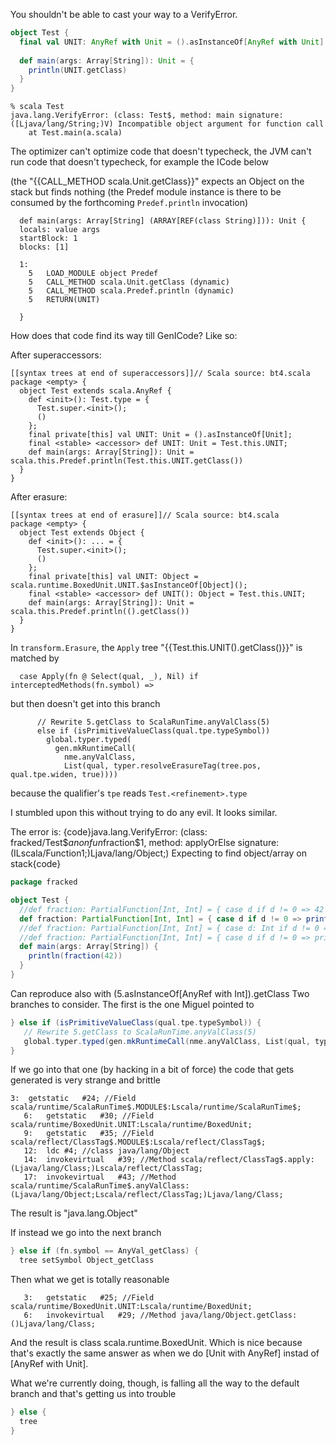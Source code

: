 You shouldn't be able to cast your way to a VerifyError.
```scala
object Test {
  final val UNIT: AnyRef with Unit = ().asInstanceOf[AnyRef with Unit]
  
  def main(args: Array[String]): Unit = {
    println(UNIT.getClass)
  }
}
```
```
% scala Test
java.lang.VerifyError: (class: Test$, method: main signature: ([Ljava/lang/String;)V) Incompatible object argument for function call
	at Test.main(a.scala)
```
The optimizer can't optimize code that doesn't typecheck, the JVM can't run code that doesn't typecheck, for example the ICode below 

(the "{{CALL_METHOD scala.Unit.getClass}}" expects an Object on the stack but finds nothing (the Predef module instance is there to be consumed by the forthcoming `Predef.println` invocation) 

```
  def main(args: Array[String] (ARRAY[REF(class String)])): Unit {
  locals: value args
  startBlock: 1
  blocks: [1]
  
  1: 
    5	LOAD_MODULE object Predef
    5	CALL_METHOD scala.Unit.getClass (dynamic)
    5	CALL_METHOD scala.Predef.println (dynamic)
    5	RETURN(UNIT)
    
  }
```

How does that code find its way till GenICode? Like so:

After superaccessors:

```
[[syntax trees at end of superaccessors]]// Scala source: bt4.scala
package <empty> {
  object Test extends scala.AnyRef {
    def <init>(): Test.type = {
      Test.super.<init>();
      ()
    };
    final private[this] val UNIT: Unit = ().asInstanceOf[Unit];
    final <stable> <accessor> def UNIT: Unit = Test.this.UNIT;
    def main(args: Array[String]): Unit = scala.this.Predef.println(Test.this.UNIT.getClass())
  }
}
```

After erasure:

```
[[syntax trees at end of erasure]]// Scala source: bt4.scala
package <empty> {
  object Test extends Object {
    def <init>(): ... = {
      Test.super.<init>();
      ()
    };
    final private[this] val UNIT: Object = scala.runtime.BoxedUnit.UNIT.$asInstanceOf[Object]();
    final <stable> <accessor> def UNIT(): Object = Test.this.UNIT;
    def main(args: Array[String]): Unit = scala.this.Predef.println(().getClass())
  }
}
```

In `transform.Erasure`, the `Apply` tree "{{Test.this.UNIT().getClass()}}" is matched by

```
  case Apply(fn @ Select(qual, _), Nil) if interceptedMethods(fn.symbol) =>
```

but then doesn't get into this branch

```
      // Rewrite 5.getClass to ScalaRunTime.anyValClass(5)
      else if (isPrimitiveValueClass(qual.tpe.typeSymbol))
        global.typer.typed(
          gen.mkRuntimeCall(
            nme.anyValClass,
            List(qual, typer.resolveErasureTag(tree.pos, qual.tpe.widen, true))))
```

because the qualifier's `tpe` reads `Test.<refinement>.type`

I stumbled upon this without trying to do any evil.  It looks similar.

The error is: {code}java.lang.VerifyError: (class: fracked/Test$$anonfun$fraction$1, method: applyOrElse signature: (ILscala/Function1;)Ljava/lang/Object;) Expecting to find object/array on stack{code}


```scala
package fracked

object Test {
  //def fraction: PartialFunction[Int, Int] = { case d if d != 0 => 42 / d }
  def fraction: PartialFunction[Int, Int] = { case d if d != 0 => println(d.getClass); 42 / d }
  //def fraction: PartialFunction[Int, Int] = { case d: Int if d != 0 => println(d.getClass); 42 / d } // ok
  //def fraction: PartialFunction[Int, Int] = { case d if d != 0 => println("hello"); 42 / d }
  def main(args: Array[String]) {
    println(fraction(42))
  }
}
```
Can reproduce also with (5.asInstanceOf[AnyRef with Int]).getClass
Two branches to consider. The first is the one Miguel pointed to

```scala
} else if (isPrimitiveValueClass(qual.tpe.typeSymbol)) {
   // Rewrite 5.getClass to ScalaRunTime.anyValClass(5)
   global.typer.typed(gen.mkRuntimeCall(nme.anyValClass, List(qual, typer.resolveClassTag(tree.pos, qual.tpe.widen))))
}
```

If we go into that one (by hacking in a bit of force) the code that gets generated is very strange and brittle

```
3:	getstatic	#24; //Field scala/runtime/ScalaRunTime$.MODULE$:Lscala/runtime/ScalaRunTime$;
   6:	getstatic	#30; //Field scala/runtime/BoxedUnit.UNIT:Lscala/runtime/BoxedUnit;
   9:	getstatic	#35; //Field scala/reflect/ClassTag$.MODULE$:Lscala/reflect/ClassTag$;
   12:	ldc	#4; //class java/lang/Object
   14:	invokevirtual	#39; //Method scala/reflect/ClassTag$.apply:(Ljava/lang/Class;)Lscala/reflect/ClassTag;
   17:	invokevirtual	#43; //Method scala/runtime/ScalaRunTime$.anyValClass:(Ljava/lang/Object;Lscala/reflect/ClassTag;)Ljava/lang/Class;
```

The result is "java.lang.Object"

If instead we go into the next branch

```scala
} else if (fn.symbol == AnyVal_getClass) {
  tree setSymbol Object_getClass
```

Then what we get is totally reasonable

```
   3:	getstatic	#25; //Field scala/runtime/BoxedUnit.UNIT:Lscala/runtime/BoxedUnit;
   6:	invokevirtual	#29; //Method java/lang/Object.getClass:()Ljava/lang/Class;
```

And the result is class scala.runtime.BoxedUnit.  Which is nice because that's exactly the same answer as when we do [Unit with AnyRef] instad of [AnyRef with Unit].

What we're currently doing, though, is falling all the way to the default branch and that's getting us into trouble

```scala
} else {
  tree
}
```
